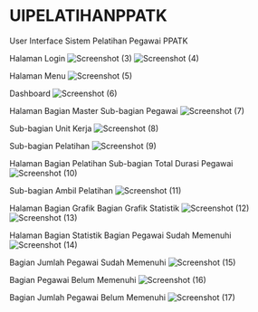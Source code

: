 # UIPELATIHANPPATK
User Interface Sistem Pelatihan Pegawai PPATK

Halaman Login
![Screenshot (3)](https://github.com/user-attachments/assets/d367ce47-b3c7-4f43-99ea-2b365dfbcbe1)
![Screenshot (4)](https://github.com/user-attachments/assets/3b3418c6-84df-41b9-b3fb-3f31d889895a)

Halaman Menu
![Screenshot (5)](https://github.com/user-attachments/assets/2e5cb086-a0c4-41c8-a23c-a82499c0dcd3)

Dashboard
![Screenshot (6)](https://github.com/user-attachments/assets/c0443060-8efe-476d-895d-e7e988faeac4)

Halaman Bagian Master
Sub-bagian Pegawai
![Screenshot (7)](https://github.com/user-attachments/assets/7127c303-4374-4a45-8188-7520e13d7559)

Sub-bagian Unit Kerja
![Screenshot (8)](https://github.com/user-attachments/assets/94fa93b7-fd44-44c2-8880-5eff0f5d9ed1)

Sub-bagian Pelatihan
![Screenshot (9)](https://github.com/user-attachments/assets/ac0d9012-356c-4cca-a18a-4e7a1bbb0bdb)

Halaman Bagian Pelatihan
Sub-bagian Total Durasi Pegawai
![Screenshot (10)](https://github.com/user-attachments/assets/7c5d5dd1-8994-4461-82e4-21070ff42ce0)

Sub-bagian Ambil Pelatihan
![Screenshot (11)](https://github.com/user-attachments/assets/c0a184c1-7175-48d6-ad79-d9481f0655cb)

Halaman Bagian Grafik
Bagian Grafik Statistik
![Screenshot (12)](https://github.com/user-attachments/assets/66e10e98-a521-40ad-b9cf-6a8f229d78f7)
![Screenshot (13)](https://github.com/user-attachments/assets/57eec235-a53f-4798-b7fc-5c3e8ddb1990)

Halaman Bagian Statistik
Bagian Pegawai Sudah Memenuhi
![Screenshot (14)](https://github.com/user-attachments/assets/c44c7083-26d9-44c3-9a58-0cd21ff252f8)

Bagian Jumlah Pegawai Sudah Memenuhi
![Screenshot (15)](https://github.com/user-attachments/assets/43ff5334-867a-4ce3-85ab-334aa07ac589)

Bagian Pegawai Belum Memenuhi
![Screenshot (16)](https://github.com/user-attachments/assets/c1d34075-2ffb-44e2-ad88-1b16f2667cc3)

Bagian Jumlah Pegawai Belum Memenuhi
![Screenshot (17)](https://github.com/user-attachments/assets/7810a947-a0ec-4e88-9d92-6979833ce285)
